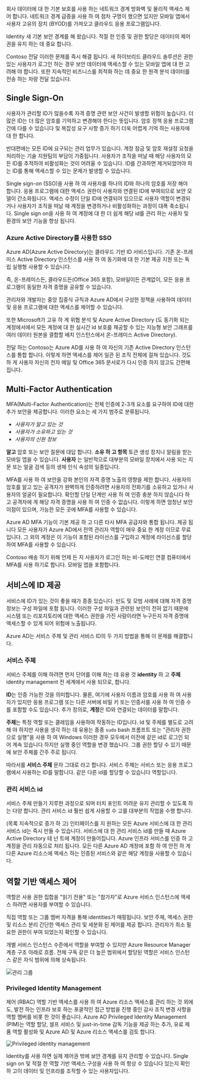 회사 데이터에 대 한 기본 보호를 사용 하는 네트워크 경계 방화벽 및 물리적 액세스 제어 합니다. 네트워크 경계 급증을 사용 하 여 점차 구멍이 했으면 있지만 모바일 앱에서 사용자 고유의 장치 (BYOD)를 가져오고 클라우드 응용 프로그램입니다. 

Identity 새 기본 보안 경계를 해 왔습니다. 적절 한 인증 및 권한 할당은 데이터의 제어권을 유지 하는 데 중요 합니다.

Contoso 전달 이러한 문제를 즉시 해결 됩니다. 새 하이브리드 클라우드 솔루션은 권한 있는 사용자가 로그인 하는 경우 보안 데이터에 액세스할 수 있는 모바일 앱에 대 한 고려해 야 합니다. 또한 지속적인 비즈니스를 최적화 하는 데 중요 한 원격 분석 데이터를 전송 하는 차량 전달 있습니다.

## <a name="single-sign-on"></a>Single Sign-On

사용자가 관리할 ID가 많을수록 자격 증명 관련 보안 사건이 발생할 위험이 높습니다. 더 많은 ID는 더 많은 암호를 기억하고 변경해야 한다는 뜻입니다. 암호 정책 응용 프로그램 간에 다를 수 있습니다 및 복잡성 요구 사항 증가 하기 더욱 어렵게 기억 하는 사용자에 대 한 합니다.

반대편에는 모든 ID에 요구되는 관리 업무가 있습니다. 계정 잠금 및 암호 재설정 요청을 처리하는 기술 지원팀의 부담이 가중됩니다. 사용자가 조직을 떠날 때 해당 사용자의 모든 ID를 추적하여 비활성화는 것이 어려울 수 있습니다. ID를 간과하면 제거되었어야 하는 ID를 통해 액세스할 수 있는 문제가 발생할 수 있습니다.

Single sign-on (SSO)을 사용 하 여 사용자를 하나의 ID와 하나의 암호를 저장 해야 합니다. 응용 프로그램에 대한 액세스 권한이 사용자와 연결된 ID에 부여되므로 보안 모델이 간소화됩니다. 액세스 수정이 단일 ID에 연결되어 있으므로 사용자 역할이 변경되거나 사용자가 조직을 떠날 때 계정을 변경하거나 비활성화하는 과정이 대폭 축소됩니다. Single sign on을 사용 하 여 계정에 대 한 더 쉽게 해당 id를 관리 하는 사용자 및 환경의 보안 기능을 향상 됩니다.

### <a name="sso-with-azure-active-directory"></a>Azure Active Directory를 사용한 SSO

Azure AD(Azure Active Directory)는 클라우드 기반 ID 서비스입니다. 기존 온-프레미스 Active Directory 인스턴스를 사용 하 여 동기화에 대 한 기본 제공 지원 또는 독립 실행형 사용할 수 있습니다.

즉, 온-프레미스든, 클라우드든(Office 365 포함), 모바일이든 관계없이, 모든 응용 프로그램이 동일한 자격 증명을 공유할 수 있습니다. 

관리자와 개발자는 중앙 집중식 규칙과 Azure AD에서 구성한 정책을 사용하여 데이터 및 응용 프로그램에 대한 액세스를 제어할 수 있습니다.

또한 Microsoft가 고유 하 게 위협 분석 및 Azure Active Directory (도 동기화 되는 계정에서에서 모든 계정에 대 한 실시간 id 보호를 제공할 수 있는 지능형 보안 그래프를 여러 데이터 원본을 결합할 배치 인스턴스에서 온-프레미스 Active Directory).

전달 하는 Contoso는 Azure AD를 사용 하 여 자신의 기존 Active Directory 인스턴스를 통합 합니다. 이렇게 하면 액세스를 제어 일관 된 조직 전체에 걸쳐 있습니다. 것도 하 게 사용자 자신의 전자 메일 및 Office 365 문서로가 다시 인증 하지 않고도 간편해 집니다.

## <a name="multi-factor-authentication"></a>Multi-Factor Authentication

MFA(Multi-Factor Authentication)는 전체 인증에 2-3개 요소를 요구하여 ID에 대한 추가 보안을 제공합니다. 이러한 요소는 세 가지 범주로 분류됩니다.

- *사용자가 알고 있는 것*
- *사용자가 소유하고 있는 것*
- *사용자의 신원 정보*

**알고** 암호 또는 보안 질문에 대답 합니다. **소유 하 고 항목** 토큰 생성 장치나 알림을 받는 모바일 앱을 수 있습니다. **사용자** 는 일반적으로 대부분의 모바일 장치에서 사용 되는 지문 또는 얼굴 검색 등의 생체 인식 속성의 일종입니다.

MFA를 사용 하 여 보안을 강화 본인의 자격 증명 노출의 영향을 제한 합니다. 사용자의 암호를 알고 있는 공격자가 완벽하게 인증하려면 사용자의 전화기를 소유하고 있거나 사용자의 얼굴이 필요합니다. 확인할 단일 단계만 사용 하 여 인증 충분 하지 않습니다 하 고 공격자에 게 해당 자격 증명을 사용 하 여 인증 수 없습니다. 이렇게 하면 엄청난 보안 이점이 있으며, 가능한 모든 곳에 MFA를 사용할 수 있습니다.

Azure AD MFA 기능이 기본 제공 하 고 다른 타사 MFA 공급자와 통합 됩니다. 제공 됩니다 모든 사용자가 Azure AD에서 전역 관리자 역할이 매우 중요 한 계정 이므로 무료입니다. 그 외의 계정은 이 기능이 포함된 라이선스를 구입하고 계정에 라이선스를 할당하여 MFA를 사용할 수 있습니다.

Contoso 배송 하기 위해 언제 든 지 사용자가 로그인 하는 비-도메인 연결 컴퓨터에서 MFA를 사용 하기로 합니다. 모바일 앱을 포함합니다.

## <a name="providing-identities-to-services"></a>서비스에 ID 제공

서비스에 ID가 있는 것이 좋을 때가 종종 있습니다. 빈도 및 모범 사례에 대해 자격 증명 정보는 구성 파일에 포함 됩니다. 이러한 구성 파일과 관련된 보안이 전혀 없기 때문에 시스템 또는 리포지토리에 대한 액세스 권한을 가진 사람이라면 누구든지 자격 증명에 액세스할 수 있게 되어 위험에 노출됩니다.

Azure AD는 서비스 주체 및 관리 서비스 ID의 두 가지 방법을 통해 이 문제를 해결합니다.

### <a name="service-principals"></a>서비스 주체

서비스 주체를 이해 하려면 먼저 단어를 이해 하는 데 유용 것 **identity** 하 고 **주체**identity management 전 세계에서 사용 되므로, 합니다.

**ID**는 인증 가능한 것을 의미합니다. 물론, 여기에 사용자 이름과 암호를 사용 하 여 사용자가 있지만 응용 프로그램 또는 다른 서버에 비밀 키 또는 인증서를 사용 하 여 인증 수를 포함할 수도 있습니다. 추가 정의로, **계정**은 ID와 연결되는 데이터를 말합니다.

**주체**는 특정 역할 또는 클레임을 사용하여 작동하는 ID입니다. Id 및 주체를 별도로 고려해 야 하지만 사용을 생각 하는 데 유용는 종종 `sudo` bash 프롬프트 또는 "관리자 권한으로 실행"을 사용 하 여 Windows 이러한 경우 모두에서 이전에 같은 id로 로그인 되어 계속 있습니다 하지만 실행 중인 역할을 변경 했습니다. 그룹 권한 할당 수 있기 때문에 보안 주체를 간주 주로 됩니다.

따라서를 **서비스 주체** 문자 그대로 라고 합니다. 서비스 주체는 서비스 또는 응용 프로그램에서 사용하는 ID를 말합니다. 같은 다른 id를 할당할 수 있습니다 역할입니다. 

### <a name="managed-service-identities"></a>관리 서비스 id

서비스 주체 만들기 지루한 과정으로 되며 터치 포인트 어려운 유지 관리할 수 있도록 하는 다양 합니다. 관리 서비스 id 훨씬 쉽게 사용할 수 고를 대부분의 작업을 수행 합니다. 

(목록 지속적으로 증가 하 고) 인터페이스를 지 원하는 모든 Azure 서비스에 대 한 관리 서비스 id는 즉시 만들 수 있습니다. 서비스에 대 한 관리 서비스 id를 만들 때 Azure Active Directory 테 넌 트에 계정이 만들어집니다. Azure 인프라 서비스를 인증 하 고 계정을 관리 자동으로 처리 됩니다. 모든 다른 Azure AD 계정에 포함 하 여 안전 하 게 다른 Azure 리소스에 액세스 하는 인증된 서비스와 같은 해당 계정을 사용할 수 있습니다.

## <a name="role-based-access-control"></a>역할 기반 액세스 제어

역할은 사용 권한 집합을 "읽기 전용" 또는 "참가자"로 Azure 서비스 인스턴스에 액세스 하려면 사용자를 부여할 수 있습니다. 

직접 역할 또는 그룹 멤버 자격을 통해 identities가 매핑됩니다. 보안 주체, 액세스 권한 및 리소스 분리 간단한 액세스 관리 및 세분화 된 제어를 제공 합니다. 관리자가 최소 필요한 권한이 부여 되었는지 확인할 수 있습니다.

개별 서비스 인스턴스 수준에서 역할을 부여할 수 있지만 Azure Resource Manager 계층 구조 아래로 흐름. 전체 구독 같은 더 높은 범위에서 할당된 역할은 서비스 인스턴스 같은 자식 범위에 의해 상속됩니다. 

<!--TODO: replace with final media which was submitted for Design-for-security-in-azure -->
![관리 그룹](../media-draft/3-role-assignment-scope.png)

### <a name="privileged-identity-management"></a>Privileged Identity Management

제어 (RBAC) 역할 기반 액세스를 사용 하 여 Azure 리소스 액세스를 관리 하는 것 외에도, 발전 하는 인프라 보호 하는 포괄적인 접근 방법을 진행 중인 감사 조직 변경 사항을 역할 멤버를 비롯 한 것이 좋습니다. Azure AD Privileged Identity Management (PIM)는 역할 할당, 셀프 서비스 및 just-in-time 감독 기능을 제공 하는 추가, 유료 제품 역할 활성화 및 Azure AD 및 Azure 리소스 액세스를 검토 합니다.

<!--TODO: replace with final media which was submitted for Design-for-security-in-azure -->
![Privileged identity management](../media-COPIED-FROM-DESIGNFORSECURITY/PIM_Dashboard.png)

Identity를 사용 하면 실제 제어권 밖에 보안 경계를 유지 관리할 수 있습니다. Single sign on 및 적절 한 역할 기반 액세스 구성을 사용 하 여 항상 수 있습니다 있는지 확인 하 고이 데이터 및 인프라를 조작할 수 있는 사용자입니다.
